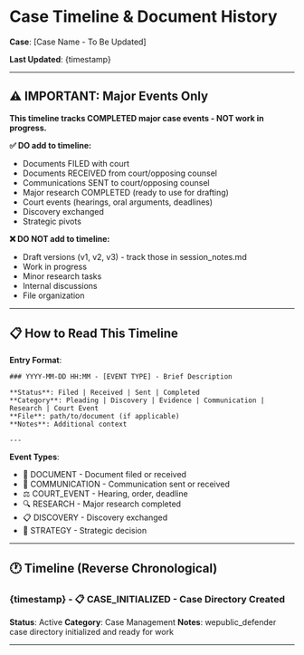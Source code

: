 # Case Timeline & Document History

**Case**: [Case Name - To Be Updated]

**Last Updated**: {timestamp}

---

## ⚠️ IMPORTANT: Major Events Only

**This timeline tracks COMPLETED major case events - NOT work in progress.**

**✅ DO add to timeline:**
- Documents FILED with court
- Documents RECEIVED from court/opposing counsel
- Communications SENT to court/opposing counsel
- Major research COMPLETED (ready to use for drafting)
- Court events (hearings, oral arguments, deadlines)
- Discovery exchanged
- Strategic pivots

**❌ DO NOT add to timeline:**
- Draft versions (v1, v2, v3) - track those in session_notes.md
- Work in progress
- Minor research tasks
- Internal discussions
- File organization

---

## 📋 How to Read This Timeline

**Entry Format**:
```
### YYYY-MM-DD HH:MM - [EVENT TYPE] - Brief Description

**Status**: Filed | Received | Sent | Completed
**Category**: Pleading | Discovery | Evidence | Communication | Research | Court Event
**File**: path/to/document (if applicable)
**Notes**: Additional context

---
```

**Event Types**:
- 📄 DOCUMENT - Document filed or received
- 📨 COMMUNICATION - Communication sent or received
- ⚖️ COURT_EVENT - Hearing, order, deadline
- 🔍 RESEARCH - Major research completed
- 📋 DISCOVERY - Discovery exchanged
- 🎯 STRATEGY - Strategic decision

---

## 🕐 Timeline (Reverse Chronological)

### {timestamp} - 📋 CASE_INITIALIZED - Case Directory Created

**Status**: Active
**Category**: Case Management
**Notes**: wepublic_defender case directory initialized and ready for work

---
